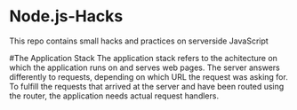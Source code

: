 # Node.js-Hacks
This repo contains small hacks and practices on serverside JavaScript

#The Application Stack
The application stack refers to the achitecture on which the application runs on and serves
web pages. The server answers differently to requests, depending on which URL the request was asking for.
To fulfill the requests that arrived at the server and have been routed using the router, the application needs actual request handlers.
